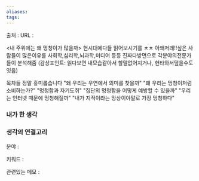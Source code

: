 ```yaml
---
aliases: 
tags:
---
```

출처 : 
URL : 

<내 주위에는 왜 멍청이가 많을까> 현시대에다들 읽어보시기를 ㅊㅊ 아왜저래!!싶은 사람들이 많은이유를 사회학,심리학,뇌과학,미디어 등등 진짜다방면으로 각분야의전문가들이 분석해줌 (감상포인트: 읽다보면 내모습같아서 할말없어지거나, 현타와서덮을수도잇음)

목차들 정말 흥미롭습니다
"왜 우리는 우연에서 의미를 찾을까"
"왜 우리는 멍청이처럼 소비하는가?"
"멍청함과 자기도취"
"집단의 멍청함을 어떻게 예방할 수 있을까"
"우리는 인터넷 때문에 멍청해질까"
"내가 지적이라는 망상이야말로 가장 멍청하다"
### 내가 한 생각


### 생각의 연결고리
분야 : 

키워드 : 


관련있는 메모 : 
